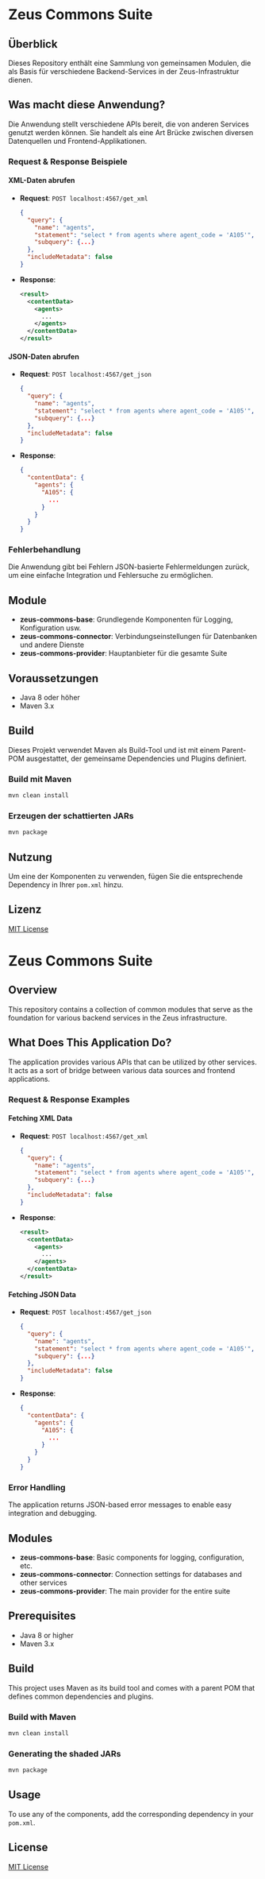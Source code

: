 # Zeus Commons Suite

## Überblick
Dieses Repository enthält eine Sammlung von gemeinsamen Modulen, die als Basis für verschiedene Backend-Services in der Zeus-Infrastruktur dienen.

## Was macht diese Anwendung?
Die Anwendung stellt verschiedene APIs bereit, die von anderen Services genutzt werden können. Sie handelt als eine Art Brücke zwischen diversen Datenquellen und Frontend-Applikationen.

### Request & Response Beispiele

#### XML-Daten abrufen
- **Request**: `POST localhost:4567/get_xml`
  ```json
  {
    "query": {
      "name": "agents",
      "statement": "select * from agents where agent_code = 'A105'",
      "subquery": {...}
    },
    "includeMetadata": false
  }
  ```

- **Response**:
  ```xml
  <result>
    <contentData>
      <agents>
        ...
      </agents>
    </contentData>
  </result>
  ```

#### JSON-Daten abrufen
- **Request**: `POST localhost:4567/get_json`
  ```json
  {
    "query": {
      "name": "agents",
      "statement": "select * from agents where agent_code = 'A105'",
      "subquery": {...}
    },
    "includeMetadata": false
  }
  ```

- **Response**:
  ```json
  {
    "contentData": {
      "agents": {
        "A105": {
          ...
        }
      }
    }
  }
  ```

### Fehlerbehandlung
Die Anwendung gibt bei Fehlern JSON-basierte Fehlermeldungen zurück, um eine einfache Integration und Fehlersuche zu ermöglichen.

## Module
- **zeus-commons-base**: Grundlegende Komponenten für Logging, Konfiguration usw.
- **zeus-commons-connector**: Verbindungseinstellungen für Datenbanken und andere Dienste
- **zeus-commons-provider**: Hauptanbieter für die gesamte Suite

## Voraussetzungen
- Java 8 oder höher
- Maven 3.x

## Build
Dieses Projekt verwendet Maven als Build-Tool und ist mit einem Parent-POM ausgestattet, der gemeinsame Dependencies und Plugins definiert.

### Build mit Maven
```bash
mvn clean install
```

### Erzeugen der schattierten JARs
```bash
mvn package
```

## Nutzung
Um eine der Komponenten zu verwenden, fügen Sie die entsprechende Dependency in Ihrer `pom.xml` hinzu.

## Lizenz
[MIT License](LICENSE.md)


# Zeus Commons Suite

## Overview
This repository contains a collection of common modules that serve as the foundation for various backend services in the Zeus infrastructure.

## What Does This Application Do?
The application provides various APIs that can be utilized by other services. It acts as a sort of bridge between various data sources and frontend applications.

### Request & Response Examples

#### Fetching XML Data
- **Request**: `POST localhost:4567/get_xml`
  ```json
  {
    "query": {
      "name": "agents",
      "statement": "select * from agents where agent_code = 'A105'",
      "subquery": {...}
    },
    "includeMetadata": false
  }
  ```

- **Response**:
  ```xml
  <result>
    <contentData>
      <agents>
        ...
      </agents>
    </contentData>
  </result>
  ```

#### Fetching JSON Data
- **Request**: `POST localhost:4567/get_json`
  ```json
  {
    "query": {
      "name": "agents",
      "statement": "select * from agents where agent_code = 'A105'",
      "subquery": {...}
    },
    "includeMetadata": false
  }
  ```

- **Response**:
  ```json
  {
    "contentData": {
      "agents": {
        "A105": {
          ...
        }
      }
    }
  }
  ```

### Error Handling
The application returns JSON-based error messages to enable easy integration and debugging.

## Modules
- **zeus-commons-base**: Basic components for logging, configuration, etc.
- **zeus-commons-connector**: Connection settings for databases and other services
- **zeus-commons-provider**: The main provider for the entire suite

## Prerequisites
- Java 8 or higher
- Maven 3.x

## Build
This project uses Maven as its build tool and comes with a parent POM that defines common dependencies and plugins.

### Build with Maven
```bash
mvn clean install
```

### Generating the shaded JARs
```bash
mvn package
```

## Usage
To use any of the components, add the corresponding dependency in your `pom.xml`.

## License
[MIT License](LICENSE.md)
